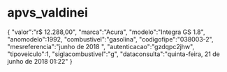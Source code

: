 # apvs_valdinei

{
   "valor":"r$ 12.288,00",
   "marca":"Acura",
   "modelo":"Integra GS 1.8",
   "anomodelo":1992,
   "combustivel":"gasolina",
   "codigofipe":"038003-2",
   "mesreferencia":"junho de 2018 ",
   "autenticacao":"gzdqpc2jhw",
   "tipoveiculo":1,
   "siglacombustivel":"g",
   "dataconsulta":"quinta-feira, 21 de junho de 2018 01:22"
}